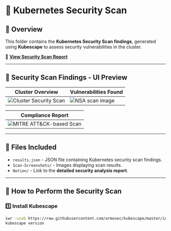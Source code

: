# 🚀 Kubernetes Security Scan

## 📌 Overview
This folder contains the **Kubernetes Security Scan findings**, generated using **Kubescape** to assess security vulnerabilities in the cluster.

📄 **[View Security Scan Report](#)**

---

## 📌 Security Scan Findings - UI Preview

| **Cluster Overview** | **Vulnerabilities Found** |
|----------------------|-------------------------|
| ![Cluster Security Scan](https://github.com/user-attachments/assets/2ed1066a-c44a-44a0-a692-9f0315914e61) | ![NSA scan image](https://github.com/user-attachments/assets/bb54097b-7377-4102-a672-606638ca7e1d) |

| **Compliance Report** |
|----------------------|
| ![MITRE ATT&CK-based Scan](https://github.com/user-attachments/assets/5b2d4c2b-2870-4bf9-ac07-a2304546643e) |

---

## 📂 Files Included
- `results.json` - JSON file containing Kubernetes security scan findings.
- `Scan-Screenshots/` - Images displaying scan results.
- `Notion/` - Link to the **detailed security analysis report**.

---

## 📌 How to Perform the Security Scan

### **1️⃣ Install Kubescape**
```sh
iwr -useb https://raw.githubusercontent.com/armosec/kubescape/master/install.ps1 | iex
kubescape version
